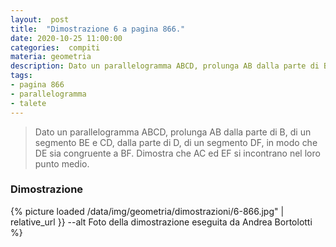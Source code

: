 ```yaml
---
layout:  post
title:  "Dimostrazione 6 a pagina 866."
date: 2020-10-25 11:00:00
categories:  compiti
materia: geometria
description: Dato un parallelogramma ABCD, prolunga AB dalla parte di B, di un segmento BE e CD, dalla parte di D, di un segmento DF. DE = EF Dimostra che AC ed EF si incontrano nel loro punto medio.
tags:
- pagina 866
- parallelogramma
- talete
---
```


> Dato un parallelogramma ABCD, prolunga AB dalla parte di B, di un segmento BE e CD, dalla parte di D, di un segmento DF, in modo che DE sia congruente a BF. Dimostra che AC ed EF si incontrano nel loro punto medio.

### Dimostrazione

{% picture loaded /data/img/geometria/dimostrazioni/6-866.jpg" | relative_url }} --alt Foto della dimostrazione eseguita da Andrea Bortolotti %}


